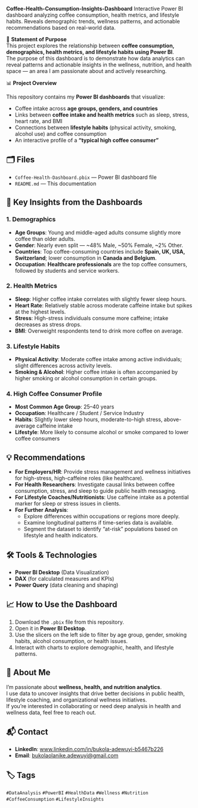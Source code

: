 **Coffee-Health-Consumption-Insights-Dashboard**
Interactive Power BI dashboard analyzing coffee consumption, health metrics, and lifestyle habits. Reveals demographic trends, wellness patterns, and actionable recommendations based on real-world data.

📄 **Statement of Purpose**  
This project explores the relationship between **coffee consumption, demographics, health metrics, and lifestyle habits using Power BI**.  
The purpose of this dashboard is to demonstrate how data analytics can reveal patterns and actionable insights in the wellness, nutrition, and health space — an area I am passionate about and actively researching.


📊  **Project Overview**

This repository contains my **Power BI dashboards** that visualize:  
- Coffee intake across **age groups, genders, and countries**  
- Links between **coffee intake and health metrics** such as sleep, stress, heart rate, and BMI  
- Connections between **lifestyle habits** (physical activity, smoking, alcohol use) and coffee consumption  
- An interactive profile of a **“typical high coffee consumer”**


## 🗂️ Files  
- `Coffee-Health-Dashboard.pbix` — Power BI dashboard file   
- `README.md` — This documentation  


## 🔎 Key Insights from the Dashboards  

### 1. Demographics  
- **Age Groups**: Young and middle-aged adults consume slightly more coffee than older adults.  
- **Gender**: Nearly even split — ~48% Male, ~50% Female, ~2% Other.  
- **Countries**: Top coffee-consuming countries include **Spain, UK, USA, Switzerland**; lower consumption in **Canada and Belgium**.  
- **Occupation**: **Healthcare professionals** are the top coffee consumers, followed by students and service workers.

### 2. Health Metrics  
- **Sleep**: Higher coffee intake correlates with slightly fewer sleep hours.  
- **Heart Rate**: Relatively stable across moderate caffeine intake but spikes at the highest levels.  
- **Stress**: High-stress individuals consume more caffeine; intake decreases as stress drops.  
- **BMI**: Overweight respondents tend to drink more coffee on average.

### 3. Lifestyle Habits  
- **Physical Activity**: Moderate coffee intake among active individuals; slight differences across activity levels.  
- **Smoking & Alcohol**: Higher coffee intake is often accompanied by higher smoking or alcohol consumption in certain groups.

### 4. High Coffee Consumer Profile  
- **Most Common Age Group**: 25–40 years  
- **Occupation**: Healthcare / Student / Service Industry  
- **Habits**: Slightly lower sleep hours, moderate-to-high stress, above-average caffeine intake  
- **Lifestyle**: More likely to consume alcohol or smoke compared to lower coffee consumers  


## 💡 Recommendations  
- **For Employers/HR**: Provide stress management and wellness initiatives for high-stress, high-caffeine roles (like healthcare).  
- **For Health Researchers**: Investigate causal links between coffee consumption, stress, and sleep to guide public health messaging.  
- **For Lifestyle Coaches/Nutritionists**: Use caffeine intake as a potential marker for sleep or stress issues in clients.  
- **For Further Analysis**:  
  - Explore differences within occupations or regions more deeply.  
  - Examine longitudinal patterns if time-series data is available.  
  - Segment the dataset to identify “at-risk” populations based on lifestyle and health indicators.

## 🛠️ Tools & Technologies  
- **Power BI Desktop** (Data Visualization)  
- **DAX** (for calculated measures and KPIs)  
- **Power Query** (data cleaning and shaping)


## 📈 How to Use the Dashboard  
1. Download the `.pbix` file from this repository.  
2. Open it in **Power BI Desktop**.  
3. Use the slicers on the left side to filter by age group, gender, smoking habits, alcohol consumption, or health issues.  
4. Interact with charts to explore demographic, health, and lifestyle patterns.


## 🤝 About Me  
I’m passionate about **wellness, health, and nutrition analytics**.  
I use data to uncover insights that drive better decisions in public health, lifestyle coaching, and organizational wellness initiatives.  
If you’re interested in collaborating or need deep analysis in health and wellness data, feel free to reach out.


## 📬 Contact  
- **LinkedIn**: www.linkedin.com/in/bukola-adewuyi-b5467b226  
- **Email**: bukolaolanike.adewuyi@gmail.com  


## 🏷️ Tags  
`#DataAnalysis` `#PowerBI` `#HealthData` `#Wellness` `#Nutrition` `#CoffeeConsumption` `#LifestyleInsights`


